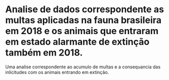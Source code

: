 # Analise de dados correspondente as multas aplicadas na fauna brasileira em 2018 e os animais que entraram em estado alarmante de extinção também em 2018.
Uma analise correspondente ao acumulo de multas e a consequancia das inlicitudes com os animais entrando em extinção.
